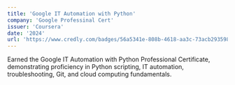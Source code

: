 ```yaml
---
title: 'Google IT Automation with Python'
company: 'Google Professinal Cert'
issuer: 'Coursera'
date: '2024'
url: 'https://www.credly.com/badges/56a5341e-808b-4618-aa3c-73acb293598f/linked_in_profile'
---
```


Earned the Google IT Automation with Python Professional Certificate, demonstrating proficiency in Python scripting, IT automation, troubleshooting, Git, and cloud computing fundamentals.
